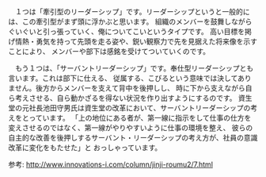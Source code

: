 　１つは「牽引型のリーダーシップ」です。リーダーシップというと一般的には、この牽引型がまず頭に浮かぶと思います。 組織のメンバーを鼓舞しながらぐいぐいと引っ張っていく、俺についてこいというタイプです。 高い目標を掲げ情熱・勇気を持って先頭を走る姿や、鋭い観察力で先を見据えた将来像を示すことにより、 メンバーや部下は感銘を受けてついていくのです。

　もう１つは、「サーバントリーダーシップ」です。奉仕型リーダーシップとも言います。これは部下に仕える、 従属する、こびるという意味では決してありません。後方からメンバーを支えて背中を後押しし、 時に下から支えながら自ら考えさせる、自ら動かざるを得ない状況を作り出すようにするのです。 資生堂の元社長池田守男氏は資生堂の改革において、サーバントリーダーシップの考えをとっています。 「上の地位にある者が、第一線に指示をして仕事の仕方を変えさせるのではなく、第一線がやりやすいように仕事の環境を整え、 彼らの自主的な改善を後押しするサーバント・リーダーシップの考え方が、社員の意識改革に変化をもたせた」と おっしゃっています。


参考: http://www.innovations-i.com/column/jinji-roumu2/7.html

